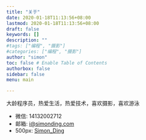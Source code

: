 ```yaml
---
title: "关于"
date: 2020-01-18T11:13:56+08:00
lastmod: 2020-01-18T11:13:56+08:00
draft: false
keywords: []
description: ""
#tags: ["编程", "摄影"]
#categories: ["编程", "摄影"]
author: "simon"
toc: false # Enable Table of Contents
authorbox: false
sidebar: false
menu: main

---
```


大龄程序员，热爱生活，热爱技术，喜欢摄影，喜欢游泳

* 微信: 14132002712
* 邮箱: i@simonding.com
* 500px: [Simon_Ding](https://500px.me/simonding)
